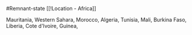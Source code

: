#Remnant-state
[[!Location - Africa]]

Mauritania, Western Sahara, Morocco, Algeria, Tunisia, Mali, Burkina Faso, Liberia, Cote d'Ivoire, Guinea, 